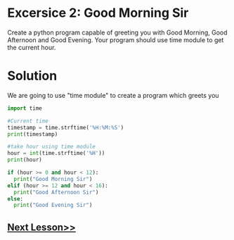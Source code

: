 # Excersice 2: Good Morning Sir
Create a python program capable of greeting you with Good Morning, Good Afternoon and Good Evening. Your program should use time module to get the current hour. 
# Solution
We are going to use "time module" to create a program which greets you

```python
import time

#Current time 
timestamp = time.strftime('%H:%M:%S')
print(timestamp)

#take hour using time module
hour = int(time.strftime('%H'))
print(hour)

if (hour >= 0 and hour < 12):
  print("Good Morning Sir")
elif (hour >= 12 and hour < 16):
  print("Good Afternoon Sir")
else:
  print("Good Evening Sir")
```

## [Next Lesson>>](https://github.com/Harshita1303/Python-CodewithHarry/blob/main/16-Day-16-Match-Case/.tutorial/Tutorial.md)
